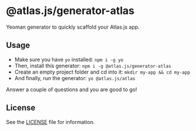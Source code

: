# @atlas.js/generator-atlas

Yeoman generator to quickly scaffold your Atlas.js app.

## Usage

- Make sure you have `yo` installed: `npm i -g yo`
- Then, install this generator: `npm i -g @atlas.js/generator-atlas`
- Create an empty project folder and cd into it: `mkdir my-app && cd my-app`
- And finally, run the generator: `yo @atlas.js/atlas`

Answer a couple of questions and you are good to go!

## License

See the [LICENSE](LICENSE) file for information.
